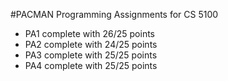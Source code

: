 #PACMAN Programming Assignments for CS 5100

- PA1 complete with 26/25 points
- PA2 complete with 24/25 points
- PA3 complete with 25/25 points
- PA4 complete with 25/25 points
